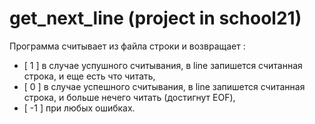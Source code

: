 # get_next_line (project in school21)

Программа считывает из файла строки и возвращает :
- [ 1 ] в случае успушного считывания, в line запишется считанная строка, и еще есть что читать,
- [ 0 ] в случае успешного считывания, в line запишется считанная строка, и больше нечего читать (достигнут EOF),
- [ -1 ] при любых ошибках.
